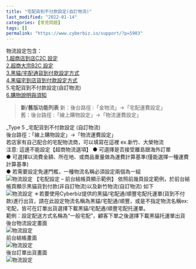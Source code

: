 ```yaml
---
title: "宅配貨到不付款設定(自訂物流)"
last_modified: "2022-01-14"
categories: [常見問題]
tags: []
permalink: "https://www.cyberbiz.io/support/?p=5983"
---
```


物流設定包含：  
[1.超商店到店C2C 設定](https://www.cyberbiz.co/support/?p=5958)  
[2.超商大宗B2C 設定](https://www.cyberbiz.co/support/?p=1921)  
[3.黑貓/宅配通貨到付款設定方式](https://www.cyberbiz.co/support/?p=5967)  
[4.黑貓宅到店貨到付款設定方式](https://www.cyberbiz.co/support/?p=8846)  
5.宅配貨到不付款設定(自訂物流)  
[6.購物說明與須知](https://www.cyberbiz.co/support/?p=1928)  

> **新/舊版功能列表** 新：後台路徑 :「金物流」→「宅配運費設定」  
> 舊：後台路徑 :「線上購物設定」→「物流運費設定」

_Type 5  _宅配貨到不付款設定 (自訂物流)  
後台路徑：「線上購物設定」→「物流運費設定」  
若店家有自己配合的宅配物流商，可以填寫在這裡 ex.新竹、大榮物流  
注意: 這邊不能設定【超商物流選項】 ● 可選擇是否接受離島跟海外訂單  
● 可選擇以消費金額、所在地、或商品重量做為運費計算基準(僅能選擇一種運費計算基準)  
● 若需要設定免運門檻，一種物流名稱必須設定兩個為一組  
![物流設定](https://www.cyberbiz.co/support/wp-content/uploads/2019/03/物流設定10.png)
【宅配設定 – 前台結帳頁顯示範例】 依照前幾頁設定範例，於前台結帳頁顯示黑貓貨到付款(非自訂物流)以及新竹物流(自訂物流) 如下  
![物流設定](https://www.cyberbiz.co/support/wp-content/uploads/2019/03/物流設定11.png)
＊若要使用Cyberbiz提供的黑貓/宅配通/順豐宅配托運單(貨到不付款)進行出貨，請在此設定物流名稱為黑貓/宅配通/順豐，或是不指定物流名稱ex:宅配，皆可在訂單出貨選擇下載黑貓/宅配通/順豐宅配托運單。  
範例：設定配送方式名稱為“一般宅配”，顧客下單之後選擇下載黑貓托運單出貨  
後台物流設定畫面  
![物流設定](https://www.cyberbiz.co/support/wp-content/uploads/2020/02/宅配貨到不付款設定-01.png)  
前台結帳畫面  
![物流設定](https://www.cyberbiz.co/support/wp-content/uploads/2020/02/宅配貨到不付款設定-02.png)  
後台訂單出貨畫面  
![物流設定](https://www.cyberbiz.co/support/wp-content/uploads/2020/02/宅配貨到不付款設定-03.png)  

